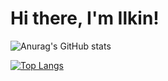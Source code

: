 # Hi there, I'm Ilkin! 

![Anurag's GitHub stats](https://github-readme-stats.vercel.app/api?username=ilkoninn&show_icons=true&theme=radical)

[![Top Langs](https://github-readme-stats.vercel.app/api/top-langs/?username=ilkoninn&layout=compact)](https://github.com/anuraghazra/github-readme-stats)


